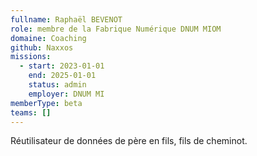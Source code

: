 ```yaml
---
fullname: Raphaël BEVENOT
role: membre de la Fabrique Numérique DNUM MIOM
domaine: Coaching
github: Naxxos
missions:
  - start: 2023-01-01
    end: 2025-01-01
    status: admin
    employer: DNUM MI
memberType: beta
teams: []
---
```

Réutilisateur de données de père en fils, fils de cheminot.